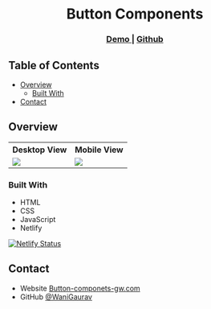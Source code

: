 <!-- Please update value in the {}  -->

<h1 align="center">Button Components</h1>

<div align="center">
  <h3>
    <a href="https://button-component-react-devch-gw.netlify.app/">
      Demo
    </a>
    <span> | </span>
    <a href="https://github.com/WaniGaurav/button-component-react-devch">
      Github
    </a>
  </h3>
</div>

<!-- TABLE OF CONTENTS -->

## Table of Contents

- [Overview](#overview)
  - [Built With](#built-with)
- [Contact](#contact)

<!-- OVERVIEW -->

## Overview

<p align = "center">
  <table>
    <tr>
      <th>Desktop View</th>
      <th>Mobile View</th>
    </tr>
    <tr>
      <td>
        <img src = "/assets/images/button-component-desktop.png">
      </td>
      <td>
        <img src = "/assets/images/button-component-mobile.png">
      </td>
    </tr>
  </table>
</p>


### Built With

<!-- This section should list any major frameworks that you built your project using. Here are a few examples.-->

- HTML
- CSS
- JavaScript
- Netlify

[![Netlify Status](https://api.netlify.com/api/v1/badges/53459998-fc69-4bd2-a293-fecbd7f75441/deploy-status)](https://app.netlify.com/sites/button-component-react-devch-gw/deploys)

## Contact

- Website [Button-componets-gw.com](https://button-component-react-devch-gw.netlify.app/)
- GitHub [@WaniGaurav](https://github.com/WaniGaurav)
